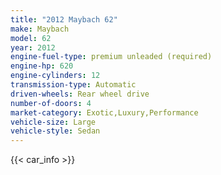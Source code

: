 ```yaml
---
title: "2012 Maybach 62"
make: Maybach
model: 62
year: 2012
engine-fuel-type: premium unleaded (required)
engine-hp: 620
engine-cylinders: 12
transmission-type: Automatic
driven-wheels: Rear wheel drive
number-of-doors: 4
market-category: Exotic,Luxury,Performance
vehicle-size: Large
vehicle-style: Sedan
---
```


{{< car_info >}}
